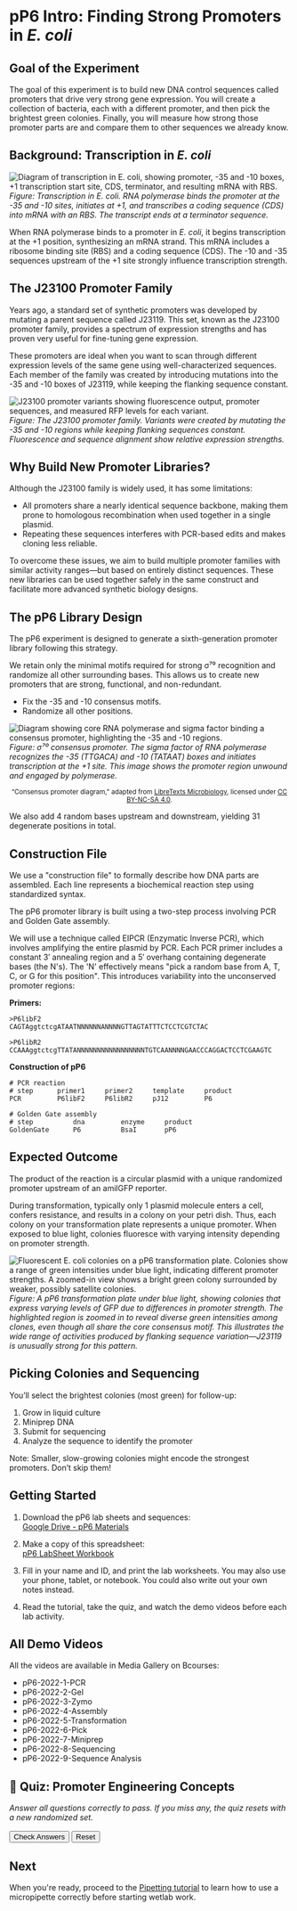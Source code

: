 <script src="https://unpkg.com/seqviz"></script>
# pP6 Intro: Finding Strong Promoters in *E. coli*

## Goal of the Experiment

The goal of this experiment is to build new DNA control sequences called promoters that drive very strong gene expression. You will create a collection of bacteria, each with a different promoter, and then pick the brightest green colonies. Finally, you will measure how strong those promoter parts are and compare them to other sequences we already know.

## Background: Transcription in *E. coli*

![Diagram of transcription in E. coli, showing promoter, -35 and -10 boxes, +1 transcription start site, CDS, terminator, and resulting mRNA with RBS.](../images/pp6_transcription.png)
*Figure: Transcription in E. coli. RNA polymerase binds the promoter at the -35 and -10 sites, initiates at +1, and transcribes a coding sequence (CDS) into mRNA with an RBS. The transcript ends at a terminator sequence.*

When RNA polymerase binds to a promoter in *E. coli*, it begins transcription at the +1 position, synthesizing an mRNA strand. This mRNA includes a ribosome binding site (RBS) and a coding sequence (CDS). The -10 and -35 sequences upstream of the +1 site strongly influence transcription strength.

## The J23100 Promoter Family

Years ago, a standard set of synthetic promoters was developed by mutating a parent sequence called J23119. This set, known as the J23100 promoter family, provides a spectrum of expression strengths and has proven very useful for fine-tuning gene expression.

These promoters are ideal when you want to scan through different expression levels of the same gene using well-characterized sequences. Each member of the family was created by introducing mutations into the -35 and -10 boxes of J23119, while keeping the flanking sequence constant.

![J23100 promoter variants showing fluorescence output, promoter sequences, and measured RFP levels for each variant.](../images/j23100_library.png)
*Figure: The J23100 promoter family. Variants were created by mutating the -35 and -10 regions while keeping flanking sequences constant. Fluorescence and sequence alignment show relative expression strengths.*

## Why Build New Promoter Libraries?

Although the J23100 family is widely used, it has some limitations:

- All promoters share a nearly identical sequence backbone, making them prone to homologous recombination when used together in a single plasmid.
- Repeating these sequences interferes with PCR-based edits and makes cloning less reliable.

To overcome these issues, we aim to build multiple promoter families with similar activity ranges—but based on entirely distinct sequences. These new libraries can be used together safely in the same construct and facilitate more advanced synthetic biology designs.

## The pP6 Library Design

The pP6 experiment is designed to generate a sixth-generation promoter library following this strategy.

We retain only the minimal motifs required for strong σ⁷⁰ recognition and randomize all other surrounding bases. This allows us to create new promoters that are strong, functional, and non-redundant.

- Fix the -35 and -10 consensus motifs.
- Randomize all other positions.


![Diagram showing core RNA polymerase and sigma factor binding a consensus promoter, highlighting the -35 and -10 regions.](../images/consensus_promoter.png)
*Figure: σ⁷⁰ consensus promoter. The sigma factor of RNA polymerase recognizes the -35 (TTGACA) and -10 (TATAAT) boxes and initiates transcription at the +1 site. This image shows the promoter region unwound and engaged by polymerase.*
<p align="center">
  <small>
    “Consensus promoter diagram,” adapted from <a href="https://bio.libretexts.org/Bookshelves/Microbiology/Microbiology_(Boundless)/07%3A_Microbial_Genetics/7.19%3A_RNA-Based_Regulation/7.19E%3A__Regulation_of_Sigma_Factor_Translation" target="_blank">LibreTexts Microbiology</a>, licensed under 
    <a href="https://creativecommons.org/licenses/by-nc-sa/4.0/" target="_blank">CC BY-NC-SA 4.0</a>.
  </small>
</p>

We also add 4 random bases upstream and downstream, yielding 31 degenerate positions in total.


<div id="viewer_fwd"></div>
<script>
  function waitForSeqViz(callback) {
    if (typeof seqviz !== "undefined" && seqviz.Viewer) {
      callback();
    } else {
      setTimeout(() => waitForSeqViz(callback), 50);
    }
  }

  waitForSeqViz(() => {
    seqviz
      .Viewer("viewer_fwd", {
        "name": "Consensus Promoter Pattern",
        "seq": "NNNNttgacaNNNNNNNNNNNNNNNNNtataatNNNNNNaNNNN",
        "annotations": [
          { "name": "-35", "start": 4, "end": 10, "color": "turquoise", "direction": 1 },
          { "name": "-10", "start": 27, "end": 33, "color": "turquoise", "direction": 1 },
          { "name": "+1", "start": 39, "end": 40, "color": "turquoise", "direction": 1 }
        ],
        "translations": [],
        "viewer": "linear",
        "showComplement": true,
        "showIndex": true,
        "style": { "height": "120px", "width": "100%" }
      })
      .render();
  });
</script>

## Construction File

We use a "construction file" to formally describe how DNA parts are assembled. Each line represents a biochemical reaction step using standardized syntax.

The pP6 promoter library is built using a two-step process involving PCR and Golden Gate assembly.

We will use a technique called EIPCR (Enzymatic Inverse PCR), which involves amplifying the entire plasmid by PCR. Each PCR primer includes a constant 3′ annealing region and a 5′ overhang containing degenerate bases (the N's).  The 'N' effectively means "pick a random base from A, T, C, or G for this position". This introduces variability into the unconserved promoter regions:

**Primers:**
```
>P6libF2
CAGTAggtctcgATAATNNNNNNANNNNGTTAGTATTTCTCCTCGTCTAC

>P6libR2
CCAAAggtctcgTTATANNNNNNNNNNNNNNNNNTGTCAANNNNGAACCCAGGACTCCTCGAAGTC
```

**Construction of pP6**

```
# PCR reaction
# step      primer1     primer2     template     product
PCR         P6libF2     P6libR2     pJ12         P6

# Golden Gate assembly
# step          dna         enzyme     product
GoldenGate      P6          BsaI       pP6
```

## Expected Outcome

The product of the reaction is a circular plasmid with a unique randomized promoter upstream of an amilGFP reporter.

During transformation, typically only 1 plasmid molecule enters a cell, confers resistance, and results in a colony on your petri dish. Thus, each colony on your transformation plate represents a unique promoter. When exposed to blue light, colonies fluoresce with varying intensity depending on promoter strength.

![Fluorescent E. coli colonies on a pP6 transformation plate. Colonies show a range of green intensities under blue light, indicating different promoter strengths. A zoomed-in view shows a bright green colony surrounded by weaker, possibly satellite colonies.](../images/pp6_colony_plate.png)  
*Figure: A pP6 transformation plate under blue light, showing colonies that express varying levels of GFP due to differences in promoter strength. The highlighted region is zoomed in to reveal diverse green intensities among clones, even though all share the core consensus motif. This illustrates the wide range of activities produced by flanking sequence variation—J23119 is unusually strong for this pattern.*

## Picking Colonies and Sequencing

You’ll select the brightest colonies (most green) for follow-up:

1. Grow in liquid culture
2. Miniprep DNA
3. Submit for sequencing
4. Analyze the sequence to identify the promoter

Note: Smaller, slow-growing colonies might encode the strongest promoters. Don’t skip them!

## Getting Started

1. Download the pP6 lab sheets and sequences:  
   [Google Drive - pP6 Materials](https://drive.google.com/drive/folders/16-0ek2biyB-hI1RY2xgW6p4fe32FbAJh)

2. Make a copy of this spreadsheet:  
   [pP6 LabSheet Workbook](https://docs.google.com/spreadsheets/d/1updHzk3CJ2_L7eO-Abg0cpHQleU7c8b0lbF9QmNzFWA/edit?usp=sharing)

3. Fill in your name and ID, and print the lab worksheets.  You may also use your phone, tablet, or notebook.  You could also write out your own notes instead.

4. Read the tutorial, take the quiz, and watch the demo videos before each lab activity.

## All Demo Videos

All the videos are available in Media Gallery on Bcourses:

- pP6-2022-1-PCR  
- pP6-2022-2-Gel  
- pP6-2022-3-Zymo  
- pP6-2022-4-Assembly  
- pP6-2022-5-Transformation  
- pP6-2022-6-Pick  
- pP6-2022-7-Miniprep  
- pP6-2022-8-Sequencing  
- pP6-2022-9-Sequence Analysis

## 🧪 Quiz: Promoter Engineering Concepts

<p><em>Answer all questions correctly to pass. If you miss any, the quiz resets with a new randomized set.</em></p>

<div id="intro_quiz_container"></div>

<div style="margin-top:1rem;">
  <button type="button" id="intro_check_btn">Check Answers</button>
  <button type="button" id="intro_reset_btn">Reset</button>
  <span id="intro_quiz_status" style="margin-left:0.75rem;"></span>
</div>

<script>
(function () {
  const bank = [
    {
      topic: 'Fixed Motifs',
      variants: [
        { text: "The -35 and -10 boxes and the +1 site are fixed in each synthetic promoter.", answer: true },
        { text: "Only the -35 and -10 motifs are conserved, while surrounding bases are randomized.", answer: true },
        { text: "The promoter retains canonical σ70 recognition elements (-35 and -10).", answer: true },
        { text: "The +1 transcription start site is preserved across all library variants.", answer: true },
        { text: "All positions within the promoter are randomized in pP6.", answer: false },
        { text: "The RBS is randomized to create sequence diversity.", answer: false },
        { text: "The -35 and -10 motifs are randomized to create sequence diversity.", answer: false },
        { text: "The only fixed elements in the library are the Shine–Dalgarno and ORF", answer: false }
      ]
    },
    {
      topic: 'Randomized Regions',
      variants: [
        { text: "All non-consensus regions around the -35, -10, and +1 sites are randomized.", answer: true },
        { text: "Degenerate N bases introduce variability at non-conserved positions.", answer: true },
        { text: "Randomization increases promoter diversity while keeping function intact.", answer: true },
        { text: "Flanking sequences upstream and downstream of consensus motifs are randomized.", answer: true },
        { text: "The entire GFP coding sequence is randomized to generate diversity.", answer: false },
        { text: "The ribosome binding site is the only region randomized.", answer: false },
        { text: "Only the antibiotic resistance gene sequence is diversified.", answer: false },
        { text: "Randomization occurs within the fixed -10 and -35 boxes.", answer: false }
      ]
    },
    {
      topic: 'Why Not J23100?',
      variants: [
        { text: "J23100-family promoters are highly similar, causing recombination when used together.", answer: true },
        { text: "Repeating J23100 promoters interferes with PCR-based editing and cloning.", answer: true },
        { text: "Sequence redundancy among J23100 variants leads to instability in plasmids.", answer: true },
        { text: "Distinct promoter libraries prevent homologous recombination issues.", answer: true },
        { text: "J23100 promoters fail to function in E. coli.", answer: false },
        { text: "The J23100 family includes weak σ70 promoters unsuitable for GFP expression.", answer: false },
        { text: "The main limitation of J23100 promoters is lack of transcription start sites.", answer: false },
        { text: "We avoid J23100-family promoters because they lack ribosome binding sites.", answer: false }
      ]
    }
  ];

  const container = document.getElementById('intro_quiz_container');
  const statusEl = document.getElementById('intro_quiz_status');
  const checkBtn = document.getElementById('intro_check_btn');
  const resetBtn = document.getElementById('intro_reset_btn');

  let currentSet = [];

  function pickOnePerTopic() {
    return bank.map(topic => {
      const v = topic.variants[Math.floor(Math.random() * topic.variants.length)];
      return { topic: topic.topic, text: v.text, answer: v.answer };
    });
  }

  function shuffle(arr) {
    for (let i = arr.length - 1; i > 0; i--) {
      const j = Math.floor(Math.random() * (i + 1));
      [arr[i], arr[j]] = [arr[j], arr[i]];
    }
    return arr;
  }

  function renderQuiz() {
    container.innerHTML = '';
    statusEl.textContent = '';
    checkBtn.disabled = false;
    resetBtn.textContent = 'Reset';

    currentSet = shuffle(pickOnePerTopic());

    currentSet.forEach((q, idx) => {
      const qId = `intro_q${idx + 1}`;
      const block = document.createElement('div');
      block.className = 'intro-quiz-item';
      block.style.margin = '0.75rem 0';

      const h = document.createElement('h4');
      h.textContent = `${idx + 1}. ${q.text}`;
      h.style.margin = '0 0 0.35rem 0';
      block.appendChild(h);

      const trueId = `${qId}_true`;
      const falseId = `${qId}_false`;

      const trueLbl = document.createElement('label');
      trueLbl.style.marginRight = '1rem';
      trueLbl.innerHTML = `<input type="radio" name="${qId}" id="${trueId}" value="true"> True`;
      block.appendChild(trueLbl);

      const falseLbl = document.createElement('label');
      falseLbl.innerHTML = `<input type="radio" name="${qId}" id="${falseId}" value="false"> False`;
      block.appendChild(falseLbl);

      const feedback = document.createElement('p');
      feedback.id = `${qId}_res`;
      feedback.style.margin = '0.35rem 0 0 0';
      block.appendChild(feedback);

      container.appendChild(block);
    });
  }

  function checkAnswers() {
    let allAnswered = true;
    let allCorrect = true;

    currentSet.forEach((q, idx) => {
      const qId = `intro_q${idx + 1}`;
      const chosen = container.querySelector(`input[name="${qId}"]:checked`);
      const feedback = document.getElementById(`${qId}_res`);
      if (!chosen) {
        allAnswered = false;
        feedback.textContent = 'Please choose True or False.';
        return;
      }
      const val = chosen.value === 'true';
      const correct = (val === q.answer);
      allCorrect = allCorrect && correct;
      feedback.textContent = correct ? '✅ Correct' : '❌ Incorrect';
    });

    if (!allAnswered) {
      statusEl.textContent = 'Answer all questions before submitting.';
      return;
    }

    if (allCorrect) {
      statusEl.textContent = '✅ Passed';
      if (typeof progressManager !== 'undefined') {
        progressManager.addCompletion('intro_quiz', 'correct');
      }
    } else {
      statusEl.textContent = '❌ One or more answers were incorrect. Review the feedback below, then click "New set" to try again.';
      container.querySelectorAll('input[type="radio"]').forEach(el => { el.disabled = true; });
      checkBtn.disabled = true;
      resetBtn.textContent = 'New set';
      resetBtn.focus();
    }
  }

  statusEl.setAttribute('aria-live', 'polite');
  document.getElementById('intro_check_btn').addEventListener('click', checkAnswers);
  document.getElementById('intro_reset_btn').addEventListener('click', renderQuiz);
  renderQuiz();
})();
</script>

## Next

When you're ready, proceed to the [Pipetting tutorial](pipetting.md) to learn how to use a micropipette correctly before starting wetlab work.